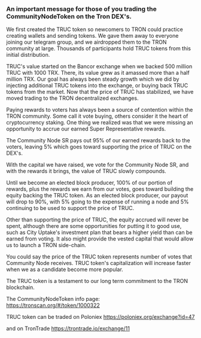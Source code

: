 
### An important message for those of you trading the CommunityNodeToken on the Tron DEX's.

We first created the TRUC token so newcomers to TRON could practice creating wallets and sending tokens. We gave them away to everyone joining our telegram group, and we airdropped them to the TRON community at large. Thousands of participants hold TRUC tokens from this initial distribution.

TRUC's value started on the Bancor exchange when we backed 500 million TRUC with 1000 TRX. There, its value grew as it amassed more than a half million TRX. Our goal has always been steady growth which we did by injecting additional TRUC tokens into the exchange, or buying back TRUC tokens from the market. Now that the price of TRUC has stabilized, we have moved trading to the TRON decentralized exchanges.

Paying rewards to voters has always been a source of contention within the TRON community. Some call it vote buying, others consider it the heart of cryptocurrency staking. One thing we realized was that we were missing an opportunity to accrue our earned Super Representative rewards.

The Community Node SR pays out 95% of our earned rewards back to the voters, leaving 5% which goes toward supporting the price of TRUC on the DEX's.

With the capital we have raised, we vote for the Community Node SR, and with the rewards it brings, the value of TRUC slowly compounds.

Until we become an elected block producer, 100% of our portion of rewards, plus the rewards we earn from our votes, goes toward building the equity backing the TRUC token. As an elected block producer, our payout will drop to 90%, with 5% going to the expense of running a node and 5% continuing to be used to support the price of TRUC.

Other than supporting the price of TRUC, the equity accrued will never be spent, although there are some opportunities for putting it to good use, such as City Uptake's investment plan that bears a higher yield than can be earned from voting. It also might provide the vested capital that would allow us to launch a TRON side-chain.

You could say the price of the TRUC token represents number of votes that Community Node receives. TRUC token's capitalization will increase faster when we as a candidate become more popular. 

The TRUC token is a testament to our long term commitment to the TRON blockchain.


The CommunityNodeToken info page:  
https://tronscan.org/#/token/1000322

TRUC token can be traded on Poloniex
https://poloniex.org/exchange?id=47

and on TronTrade
https://trontrade.io/exchange/11




